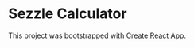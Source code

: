 # Sezzle Calculator

This project was bootstrapped with [Create React App](https://github.com/facebook/create-react-app).
